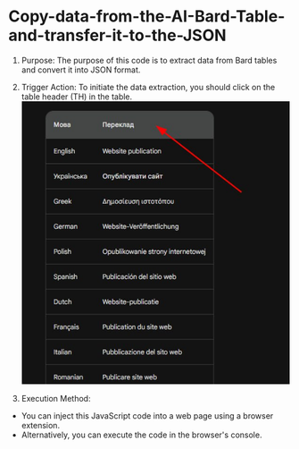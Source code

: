 # Copy-data-from-the-AI-Bard-Table-and-transfer-it-to-the-JSON

1. Purpose: The purpose of this code is to extract data from Bard tables and convert it into JSON format.

2. Trigger Action: To initiate the data extraction, you should click on the table header (TH) in the table.
![Screenshot](screenshot.jpg)

3. Execution Method:
  * You can inject this JavaScript code into a web page using a browser extension.
  * Alternatively, you can execute the code in the browser's console.
